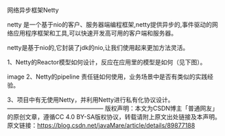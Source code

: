 网络异步框架Netty

netty 是一个基于nio的客户、服务器端编程框架,netty提供异步的,事件驱动的网络应用程序框架和工具,可以快速开发高可用的客户端和服务器。

netty是基于nio的,它封装了jdk的nio,让我们使用起来更加方法灵活。

1、Netty的Reactor模型如何设计，反应在应用里的模型是如何（见下图）。


image
2、Netty的pipeline 责任链如何使用，业务场景中是否有类似的实践经验。

3、项目中有无使用Netty，并利用Netty进行私有化协议设计。
————————————————
版权声明：本文为CSDN博主「普通网友」的原创文章，遵循CC 4.0 BY-SA版权协议，转载请附上原文出处链接及本声明。
原文链接：https://blog.csdn.net/javaMare/article/details/89877188